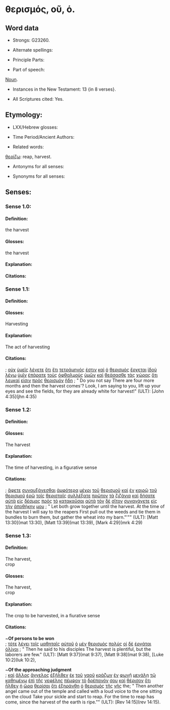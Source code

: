 # θερισμός, οῦ, ὁ.

<!-- Status: S2=NeedsReview -->
<!-- Lexica used for edits: BDAG, FFM, LN, A-S -->

## Word data

* Strongs: G23260.


* Alternate spellings:

* Principle Parts: 

* Part of speech: 

[Noun](http://ugg.readthedocs.io/en/latest/noun.html).

* Instances in the New Testament: 13 {in 8 verses}.

* All Scriptures cited: Yes.

## Etymology: 

* LXX/Hebrew glosses: 

* Time Period/Ancient Authors: 

* Related words: 

[θερίζω](../G23250/01.md): reap, harvest.

* Antonyms for all senses:

* Synonyms for all senses: 

## Senses:

### Sense 1.0: 

#### Definition: 

the harvest

#### Glosses: 

the harvest

#### Explanation: 

#### Citations: 

### Sense 1.1: 

#### Definition: 

#### Glosses:

Harvesting

#### Explanation:

The act of harvesting

#### Citations: 

; [οὐχ](../G37560/01.md) [ὑμεῖς](../G47710/01.md) [λέγετε](../G30040/01.md) [ὅτι](../G37540/01.md) [ἔτι](../G20890/01.md) [τετράμηνός](../G50720/01.md) [ἐστιν](../G99999/01.md) [καὶ](../G25320/01.md) [ὁ](../G35880/01.md) [θερισμὸς](../G23260/01.md) [ἔρχεται](../G20640/01.md) [ἰδοὺ](../G37080/01.md) [λέγω](../G30040/01.md) [ὑμῖν](../G47710/01.md) [ἐπάρατε](../G18690/01.md) [τοὺς](../G35880/01.md) [ὀφθαλμοὺς](../G37880/01.md) [ὑμῶν](../G47710/01.md) [καὶ](../G25320/01.md) [θεάσασθε](../G23000/01.md) [τὰς](../G35880/01.md) [χώρας](../G55610/01.md) [ὅτι](../G37540/01.md) [λευκαί](../G30220/01.md) [εἰσιν](../G99999/01.md) [πρὸς](../G43140/01.md) [θερισμόν](../G23260/01.md) [ἤδη](../G22350/01.md)
; " Do you not say There are four more months and then the harvest comes'? Look, I am saying to you, lift up your eyes and see the fields, for they are already white for harvest!" (ULT): 
[John 4:35](jhn 4:35)

### Sense 1.2: 

#### Definition: 

#### Glosses:

The harvest

#### Explanation:

The time of harvesting, in a figurative sense

#### Citations: 

; [ἄφετε](../G08630/01.md) [συναυξάνεσθαι](../G48850/01.md) [ἀμφότερα](../G02970/01.md) [μέχρι](../G33600/01.md) [τοῦ](../G35880/01.md) [θερισμοῦ](../G23260/01.md) [καὶ](../G25320/01.md) [ἐν](../G17220/01.md) [καιρῷ](../G25400/01.md) [τοῦ](../G35880/01.md) [θερισμοῦ](../G23260/01.md) [ἐρῶ](../G30040/01.md) [τοῖς](../G35880/01.md) [θερισταῖς](../G23270/01.md) [συλλέξατε](../G48160/01.md) [πρῶτον](../G99999/01.md) [τὰ](../G35880/01.md) [ζιζάνια](../G22150/01.md) [καὶ](../G25320/01.md) [δήσατε](../G12100/01.md) [αὐτὰ](../G08460/01.md) [εἰς](../G15190/01.md) [δέσμας](../G11970/01.md) [πρὸς](../G43140/01.md) [τὸ](../G35880/01.md) [κατακαῦσαι](../G26180/01.md) [αὐτά](../G08460/01.md) [τὸν](../G35880/01.md) [δὲ](../G11610/01.md) [σῖτον](../G46210/01.md) [συναγάγετε](../G48630/01.md) [εἰς](../G15190/01.md) [τὴν](../G35880/01.md) [ἀποθήκην](../G05960/01.md) [μου](../G14730/01.md)
; " Let both grow together until the harvest. At the time of the harvest I will say to the reapers First pull out the weeds and tie them in bundles to burn them, but gather the wheat into my barn."'"" (ULT): 
[Matt 13:30](mat 13:30), [Matt 13:39](mat 13:39), [Mark 4:29](mrk 4:29)

### Sense 1.3: 

#### Definition: 

The harvest,  
crop

#### Glosses:

The harvest,  
crop

#### Explanation:

The crop to be harvested, in a fiurative sense

#### Citations: 

~**Of persons to be won**  
; [τότε](../G51190/01.md) [λέγει](../G30040/01.md) [τοῖς](../G35880/01.md) [μαθηταῖς](../G31010/01.md) [αὐτοῦ](../G08460/01.md) [ὁ](../G35880/01.md) [μὲν](../G33030/01.md) [θερισμὸς](../G23260/01.md) [πολύς](../G41830/01.md) [οἱ](../G35880/01.md) [δὲ](../G11610/01.md) [ἐργάται](../G20400/01.md) [ὀλίγοι](../G36410/01.md)
; " Then he said to his disciples The harvest is plentiful, but the laborers are few." (ULT): 
[Matt 9:37](mat 9:37), [Matt 9:38](mat 9:38), [Luke 10:2](luk 10:2), 

~**Of the approaching judgment**  
; [καὶ](../G25320/01.md) [ἄλλος](../G02430/01.md) [ἄγγελος](../G00320/01.md) [ἐξῆλθεν](../G18310/01.md) [ἐκ](../G15370/01.md) [τοῦ](../G35880/01.md) [ναοῦ](../G34850/01.md) [κράζων](../G28960/01.md) [ἐν](../G17220/01.md) [φωνῇ](../G54560/01.md) [μεγάλῃ](../G31730/01.md) [τῷ](../G35880/01.md) [καθημένῳ](../G25210/01.md) [ἐπὶ](../G19090/01.md) [τῆς](../G35880/01.md) [νεφέλης](../G35070/01.md) [πέμψον](../G39920/01.md) [τὸ](../G35880/01.md) [δρέπανόν](../G14070/01.md) [σου](../G47710/01.md) [καὶ](../G25320/01.md) [θέρισον](../G23250/01.md) [ὅτι](../G37540/01.md) [ἦλθεν](../G20640/01.md) [ἡ](../G35880/01.md) [ὥρα](../G56100/01.md) [θερίσαι](../G23250/01.md) [ὅτι](../G37540/01.md) [ἐξηράνθη](../G35830/01.md) [ὁ](../G35880/01.md) [θερισμὸς](../G23260/01.md) [τῆς](../G35880/01.md) [γῆς](../G10930/01.md)
the; " Then another angel came out of the temple and called with a loud voice to the one sitting on the cloud Take your sickle and start to reap. For the time to reap has come, since the harvest of the earth is ripe."" (ULT): 
[Rev 14:15](rev 14:15).

